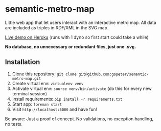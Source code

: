 # semantic-metro-map

Little web app that let users interact with an interactive metro map. All data are included as triples in RDF/XML in the SVG map.

[Live demo on Heroku](http://semantic-metro-map.herokuapp.com) (runs with 1 dyno so first start could take a while)

**No database, no unnecessary or redundant files, just one .svg.**

## Installation

1. Clone this repository: `git clone git@github.com:gopeter/semantic-metro-map.git`
2. Create virtual env: `virtualenv venv`
3. Activate virtual env: `source venv/bin/activate` (do this for every new terminal session)
4. Install requirements: `pip install -r requirements.txt`
5. Start app: `foreman start`
6. Visit `http://localhost:5000` and have fun!

Be aware: Just a proof of concept. No validations, no exception handling, no tests.